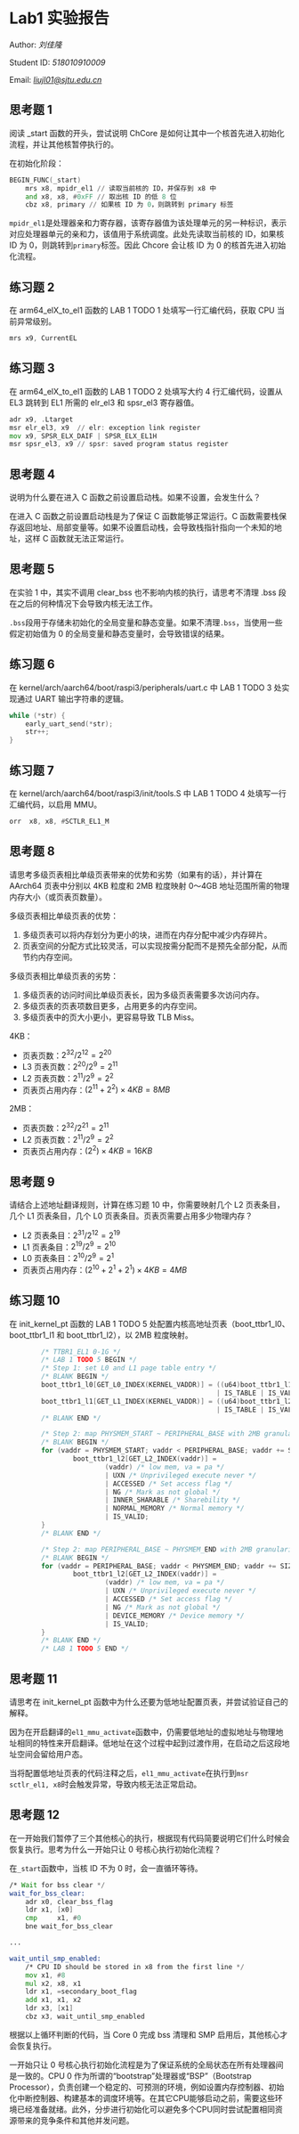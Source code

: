 # Lab1 实验报告

Author: *刘佳隆*

Student ID: *518010910009*

Email: *<liujl01@sjtu.edu.cn>*

## 思考题 1

阅读 _start 函数的开头，尝试说明 ChCore 是如何让其中一个核首先进入初始化流程，并让其他核暂停执行的。

在初始化阶段：

```asm
BEGIN_FUNC(_start)
    mrs	x8, mpidr_el1 // 读取当前核的 ID，并保存到 x8 中
    and	x8, x8,	#0xFF // 取出核 ID 的低 8 位
    cbz	x8, primary // 如果核 ID 为 0，则跳转到 primary 标签
```

`mpidr_el1`是处理器亲和力寄存器，该寄存器值为该处理单元的另一种标识，表示对应处理器单元的亲和力，该值用于系统调度。此处先读取当前核的 ID，如果核 ID 为 0，则跳转到`primary`标签。因此 Chcore 会让核 ID 为 0 的核首先进入初始化流程。

## 练习题 2

在 arm64_elX_to_el1 函数的 LAB 1 TODO 1 处填写一行汇编代码，获取 CPU 当前异常级别。

```asm
mrs x9, CurrentEL
```

## 练习题 3

在 arm64_elX_to_el1 函数的 LAB 1 TODO 2 处填写大约 4 行汇编代码，设置从 EL3 跳转到 EL1 所需的 elr_el3 和 spsr_el3 寄存器值。

```asm
adr x9, .Ltarget
msr elr_el3, x9  // elr: exception link register
mov x9, SPSR_ELX_DAIF | SPSR_ELX_EL1H
msr spsr_el3, x9 // spsr: saved program status register
```

## 思考题 4

说明为什么要在进入 C 函数之前设置启动栈。如果不设置，会发生什么？

在进入 C 函数之前设置启动栈是为了保证 C 函数能够正常运行。C 函数需要栈保存返回地址、局部变量等。如果不设置启动栈，会导致栈指针指向一个未知的地址，这样 C 函数就无法正常运行。

## 思考题 5

在实验 1 中，其实不调用 clear_bss 也不影响内核的执行，请思考不清理 .bss 段在之后的何种情况下会导致内核无法工作。

`.bss`段用于存储未初始化的全局变量和静态变量。如果不清理`.bss`，当使用一些假定初始值为 0 的全局变量和静态变量时，会导致错误的结果。

## 练习题 6

在 kernel/arch/aarch64/boot/raspi3/peripherals/uart.c 中 LAB 1 TODO 3 处实现通过 UART 输出字符串的逻辑。

```c
while (*str) {
	early_uart_send(*str);
	str++;
}
```

## 练习题 7

在 kernel/arch/aarch64/boot/raspi3/init/tools.S 中 LAB 1 TODO 4 处填写一行汇编代码，以启用 MMU。

```asm
orr	 x8, x8, #SCTLR_EL1_M
```

## 思考题 8

请思考多级页表相比单级页表带来的优势和劣势（如果有的话），并计算在 AArch64 页表中分别以 4KB 粒度和 2MB 粒度映射 0～4GB 地址范围所需的物理内存大小（或页表页数量）。

多级页表相比单级页表的优势：

1. 多级页表可以将内存划分为更小的块，进而在内存分配中减少内存碎片。
2. 页表空间的分配方式比较灵活，可以实现按需分配而不是预先全部分配，从而节约内存空间。

多级页表相比单级页表的劣势：

1. 多级页表的访问时间比单级页表长，因为多级页表需要多次访问内存。
2. 多级页表的页表项数目更多，占用更多的内存空间。
3. 多级页表中的页大小更小，更容易导致 TLB Miss。

4KB：

- 页表页数：$2^{32} / 2^{12} = 2^{20}$
- L3 页表页数：$2^{20} / 2^{9} = 2^{11}$
- L2 页表页数：$2^{11} / 2^{9} = 2^{2}$
- 页表页占用内存：$(2^{11} + 2^{2}) \times 4KB = 8MB$

2MB：

- 页表页数：$2^{32} / 2^{21} = 2^{11}$
- L2 页表页数：$2^{11} / 2^{9} = 2^{2}$
- 页表页占用内存：$(2^{2}) \times 4KB = 16KB$

## 思考题 9

请结合上述地址翻译规则，计算在练习题 10 中，你需要映射几个 L2 页表条目，几个 L1 页表条目，几个 L0 页表条目。页表页需要占用多少物理内存？

- L2 页表条目：$2^{31} / 2^{12} = 2^{19}$
- L1 页表条目：$2^{19} / 2^{9} = 2^{10}$
- L0 页表条目：$2^{10} / 2^{9} = 2^{1}$
- 页表页占用内存：$(2^{10} + 2^{1} + 2^{1}) \times 4KB = 4MB$

## 练习题 10

在 init_kernel_pt 函数的 LAB 1 TODO 5 处配置内核高地址页表（boot_ttbr1_l0、boot_ttbr1_l1 和 boot_ttbr1_l2），以 2MB 粒度映射。

```c
        /* TTBR1_EL1 0-1G */
        /* LAB 1 TODO 5 BEGIN */
        /* Step 1: set L0 and L1 page table entry */
        /* BLANK BEGIN */
        boot_ttbr1_l0[GET_L0_INDEX(KERNEL_VADDR)] = ((u64)boot_ttbr1_l1)
                                                    | IS_TABLE | IS_VALID | NG;
        boot_ttbr1_l1[GET_L1_INDEX(KERNEL_VADDR)] = ((u64)boot_ttbr1_l2)
                                                    | IS_TABLE | IS_VALID | NG;
        /* BLANK END */

        /* Step 2: map PHYSMEM_START ~ PERIPHERAL_BASE with 2MB granularity */
        /* BLANK BEGIN */
        for (vaddr = PHYSMEM_START; vaddr < PERIPHERAL_BASE; vaddr += SIZE_2M) {
                boot_ttbr1_l2[GET_L2_INDEX(vaddr)] =
                        (vaddr) /* low mem, va = pa */
                        | UXN /* Unprivileged execute never */
                        | ACCESSED /* Set access flag */
                        | NG /* Mark as not global */
                        | INNER_SHARABLE /* Sharebility */
                        | NORMAL_MEMORY /* Normal memory */
                        | IS_VALID;
        }
        /* BLANK END */

        /* Step 2: map PERIPHERAL_BASE ~ PHYSMEM_END with 2MB granularity */
        /* BLANK BEGIN */
        for (vaddr = PERIPHERAL_BASE; vaddr < PHYSMEM_END; vaddr += SIZE_2M) {
                boot_ttbr1_l2[GET_L2_INDEX(vaddr)] =
                        (vaddr) /* low mem, va = pa */
                        | UXN /* Unprivileged execute never */
                        | ACCESSED /* Set access flag */
                        | NG /* Mark as not global */
                        | DEVICE_MEMORY /* Device memory */
                        | IS_VALID;
        }
        /* BLANK END */
        /* LAB 1 TODO 5 END */
```

## 思考题 11

请思考在 init_kernel_pt 函数中为什么还要为低地址配置页表，并尝试验证自己的解释。

因为在开启翻译的`el1_mmu_activate`函数中，仍需要低地址的虚拟地址与物理地址相同的特性来开启翻译。低地址在这个过程中起到过渡作用，在启动之后这段地址空间会留给用户态。

当将配置低地址页表的代码注释之后，`el1_mmu_activate`在执行到`msr sctlr_el1, x8`时会触发异常，导致内核无法正常启动。

## 思考题 12

在一开始我们暂停了三个其他核心的执行，根据现有代码简要说明它们什么时候会恢复执行。思考为什么一开始只让 0 号核心执行初始化流程？

在`_start`函数中，当核 ID 不为 0 时，会一直循环等待。

```asm
/* Wait for bss clear */
wait_for_bss_clear:
	adr	x0, clear_bss_flag
	ldr	x1, [x0]
	cmp     x1, #0
	bne	wait_for_bss_clear

...

wait_until_smp_enabled:
	/* CPU ID should be stored in x8 from the first line */
	mov	x1, #8
	mul	x2, x8, x1
	ldr	x1, =secondary_boot_flag
	add	x1, x1, x2
	ldr	x3, [x1]
	cbz	x3, wait_until_smp_enabled
```

根据以上循环判断的代码，当 Core 0 完成 bss 清理和 SMP 启用后，其他核心才会恢复执行。

一开始只让 0 号核心执行初始化流程是为了保证系统的全局状态在所有处理器间是一致的。CPU 0 作为所谓的“bootstrap”处理器或“BSP”（Bootstrap Processor），负责创建一个稳定的、可预测的环境，例如设置内存控制器、初始化中断控制器、构建基本的调度环境等。在其它CPU能够启动之前，需要这些环境已经准备就绪。此外，分步进行初始化可以避免多个CPU同时尝试配置相同资源带来的竞争条件和其他并发问题。
